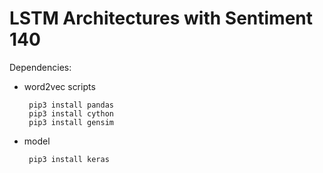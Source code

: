 
# LSTM Architectures with Sentiment 140 


Dependencies:
   
   - word2vec scripts
      
          pip3 install pandas
          pip3 install cython
          pip3 install gensim
   
   - model 
   
          pip3 install keras
